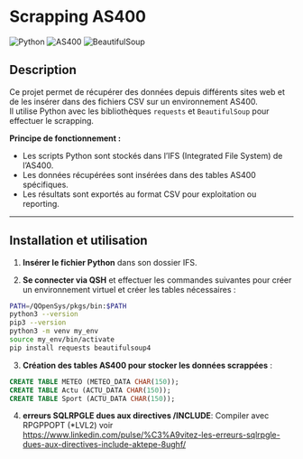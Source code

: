 # Scrapping AS400

![Python](https://img.shields.io/badge/Python-3.9-blue)
![AS400](https://img.shields.io/badge/AS400-V7R3-orange)
![BeautifulSoup](https://img.shields.io/badge/Library-BeautifulSoup4-green)

## Description

Ce projet permet de récupérer des données depuis différents sites web et de les insérer dans des fichiers CSV sur un environnement AS400.  
Il utilise Python avec les bibliothèques `requests` et `BeautifulSoup` pour effectuer le scrapping.

**Principe de fonctionnement :**

- Les scripts Python sont stockés dans l’IFS (Integrated File System) de l’AS400.  
- Les données récupérées sont insérées dans des tables AS400 spécifiques.  
- Les résultats sont exportés au format CSV pour exploitation ou reporting.

---

## Installation et utilisation

1. **Insérer le fichier Python** dans son dossier IFS.  

2. **Se connecter via QSH** et effectuer les commandes suivantes pour créer un environnement virtuel et créer les tables nécessaires :  
```sh
PATH=/QOpenSys/pkgs/bin:$PATH
python3 --version
pip3 --version
python3 -m venv my_env
source my_env/bin/activate
pip install requests beautifulsoup4
```

3. **Création des tables AS400 pour stocker les données scrappées** :
```sql
CREATE TABLE METEO (METEO_DATA CHAR(150));
CREATE TABLE Actu (ACTU_DATA CHAR(150));
CREATE TABLE Sport (ACTU_DATA CHAR(150));
```
4. **erreurs SQLRPGLE dues aux directives /INCLUDE**:
Compiler avec RPGPPOPT (*LVL2)
voir https://www.linkedin.com/pulse/%C3%A9vitez-les-erreurs-sqlrpgle-dues-aux-directives-include-aktepe-8ughf/
